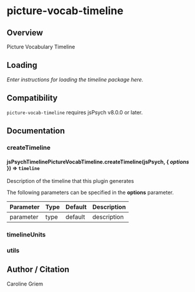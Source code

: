 # picture-vocab-timeline

## Overview

Picture Vocabulary Timeline

## Loading

*Enter instructions for loading the timeline package here.*

## Compatibility

`picture-vocab-timeline` requires jsPsych v8.0.0 or later.

## Documentation

### createTimeline

#### jsPsychTimelinePictureVocabTimeline.createTimeline(jsPsych, { *options* }) ⇒ <code>timeline</code>
Description of the timeline that this plugin generates

The following parameters can be specified in the **options** parameter.

| Parameter | Type | Default | Description |
|-----------|------|---------|-------------|
| parameter | type | default | description |


### timelineUnits


### utils

## Author / Citation

Caroline Griem